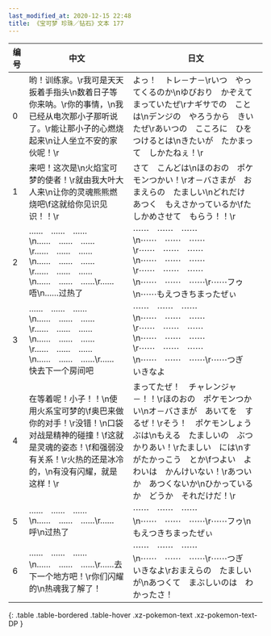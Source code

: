 ```yaml
---
last_modified_at: 2020-12-15 22:48
title: 《宝可梦 珍珠／钻石》文本 177
---
```

| 编号 | 中文 | 日文 |
| ---- | ---- | ---- |
| 0 | 哟！训练家。\r我可是天天扳着手指头\n数着日子等你来呐。\r你的事情，\n我已经从电次那小子那听说了。\r能让那小子的心燃烧起来\n让人坐立不安的家伙呢！\r | よっ！　トレ－ナ－\rいつ　やってくるのか\nゆびおり　かぞえて　まっていたぜ\rナギサでの　ことは\nデンジの　やろうから　きいたぜ\rあいつの　こころに　ひをつけるとは\nきたいが　たかまって　しかたねぇ！\r |
| 1 | 来吧！这次是\n火焰宝可梦的使者！\r就由我大叶大人来\n让你的灵魂熊熊燃烧吧\f这就给你见识见识！！\r | さて　こんどは\nほのおの　ポケモンつかい！\rオ－バさまが　おまえらの　たましい\nどれだけ　あつく　もえさかっているか\fたしかめさせて　もらう！！\r |
| 2 | ……　……　……\n……　……　……\r……　……　……\n……　……　……\r……　……　……\n……　……　……\r……　唔\n……过热了 | ⋯⋯　⋯⋯　⋯⋯\n⋯⋯　⋯⋯　⋯⋯\r⋯⋯　⋯⋯　⋯⋯\n⋯⋯　⋯⋯　⋯⋯\r⋯⋯　⋯⋯　⋯⋯\n⋯⋯　⋯⋯　⋯⋯\r⋯⋯フゥ\n⋯⋯もえつきちまったぜぃ |
| 3 | ……　……　……\n……　……　……\r……　……　……\n……　……　……\r……　……　……\n……　……　……\r……　快去下一个房间吧 | ⋯⋯　⋯⋯　⋯⋯\n⋯⋯　⋯⋯　⋯⋯\r⋯⋯　⋯⋯　⋯⋯\n⋯⋯　⋯⋯　⋯⋯\r⋯⋯　⋯⋯　⋯⋯\n⋯⋯　⋯⋯　⋯⋯\r⋯⋯つぎ　いきなよ |
| 4 | 在等着呢！小子！！\n使用火系宝可梦的\f奥巴来做你的对手！\r没错！\n口袋对战是精神的碰撞！\f这就是灵魂的姿态！\f和强弱没有关系！\r火热的还是冰冷的，\n有没有闪耀，就是这样！\r | まってたぜ！　チャレンジャ－！！\rほのおの　ポケモンつかい\nオ－バさまが　あいてを　するぜ！\rそう！　ポケモンしょうぶは\nもえる　たましいの　ぶつかりあい！\rたましい　には\nすがたかっこう　とか\fつよい　よわいは　かんけいない！\rあついか　あつくないか\nひかっているか　どうか　それだけだ！\r |
| 5 | ……　……　……\n……　……　……\r……　呼\n过热了 | ⋯⋯　⋯⋯　⋯⋯\n⋯⋯　⋯⋯　⋯⋯\r⋯⋯フゥ\nもえつきちまったぜぃ |
| 6 | ……　……　……\n……　……　……\r……去下一个地方吧！\r你们闪耀的\n热魂我了解了！ | ⋯⋯　⋯⋯　⋯⋯\n⋯⋯　⋯⋯　⋯⋯\r⋯⋯つぎ　いきなよ\rおまえらの　たましいが\nあつくて　まぶしいのは　わかったさ！ |
{: .table .table-bordered .table-hover .xz-pokemon-text .xz-pokemon-text-DP }
